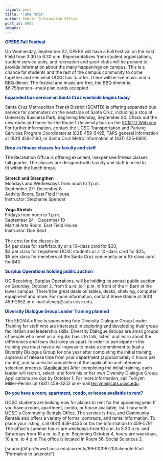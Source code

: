 ```yaml
---
layout: post
title: "Take Note"
author: Public Information Office
post_id: 6923
images:
---
```


<p>
  <font color="#003399"><b>OPERS Fall Festival</b></font>
</p>
<p>
  On Wednesday, September 22, OPERS will have a Fall Festival on the East Field from 3:30 to 6:30 p.m. Representatives from student organizations, student service units, and recreation and sport clubs will be present to provide information about the many happenings on campus. This is a chance for students and the rest of the campus community to come together and see what UCSC has to offer. There will be live music and a BBQ dinner. The festival and music are free, the BBQ dinner is $6.75/person--meal plan cards accepted.
</p>
<p>
  <font color="#003399"><b>Expanded bus service on Santa Cruz westside begins today</b></font>
</p>
<p>
  Santa Cruz Metropolitan Transit District (SCMTD) is offering expanded bus service for commuters on the westside of Santa Cruz, including a stop at University Business Park, beginning Monday, September 20. Check out the new route and times for the Route 1 University bus on the <a href="http://www.scmtd.com/routes.html">SCMTD Web site</a>. For further information, contact the UCSC Transportation and Parking Services Program Coordinator at (831) 459-5495, TAPS general information at (831) 459-2190, or Santa Cruz Metro Information at (831) 425-8600.
</p>
<p>
  <font color="#003399"><b>Drop-in fitness classes for faculty and staff</b></font>
</p>
<p>
  The Recreation Office is offering excellent, inexpensive fitness classes<br>
  fall quarter. The classes are designed with faculty and staff in mind to<br>
  fit within the lunch break.<br>
  <br>
  <b>Stretch and Strengthen</b><br>
  Mondays and Wednesdays from noon to 1 p.m.<br>
  September 27- December 8<br>
  Activity Room, East Field House<br>
  Instructor: Stephanie Spencer<br>
  <br>
  <b>Yoga Stretch</b><br>
  Fridays from noon to 1 p.m.<br>
  September 24 - December 10<br>
  Martial Arts Room, East Field House<br>
  Instructor: Don Bard<br>
  <br>
  The cost for the classes is:<br>
  $4 per class for staff/faculty or a 10-class card for $30;<br>
  $3 per class for registered UCSC students or a 10-class card for $25;<br>
  $5 per class for members of the Santa Cruz community or a 10-class card for $40.
</p>
<p>
  <font color="#003399"><b>Surplus Operations holding public auction</b></font>
</p>
<p>
  UC Receiving, Surplus Operations, will be holding its annual public auction on Saturday, October 2, from 9 a.m. to 1 p.m. in front of the H Barn at the lower campus. There'll be great deals on tables, desks, shelving, computer equipment and more. For more information, contact Steve Goldie at (831) 459-2852 or e-mail steveg@cats.ucsc.edu.
</p>
<p>
  <font color="#003399"><b>Diversity Dialogue Group Leader Training planned</b></font>
</p>
<p>
  The EEO/AA office is sponsoring free Diversity Dialogue Group Leader Training for staff who are interested in exploring and developing their group facilitation and leadership skills. Diversity Dialogue Groups are small groups of people who meet on a regular basis to talk, listen, and learn about the differences and fears that keep us apart. In order to participate in the training you must have a willingness to make a commitment to lead a Diversity Dialogue Group for one year after completing the initial training, approval of release time from your department (approximately 4 hours per month), and successful completion of the application and interview selection process. (<a href="http://www2.ucsc.edu/diversity/application.htm">Application</a>) After completing the initial training, each leader will recruit, select, and form his or her own Diversity Dialogue Group.<br>
  Applications are due by October 1. For more information, call Terilynn<br>
  Miller-Pennisi at (831) 459-3252 or e-mail <a href="mailto:terilynn@cats.ucsc.edu">terilynn@cats.ucsc.edu</a>.
</p>
<p>
  <font color="#003399"><b>Do you have a room, apartment, condo, or house available to rent?</b></font>
</p>
<p>
  UCSC students are looking now for places to rent for the upcoming year. If you have a room, apartment, condo, or house available, list it now with UCSC's Community Rentals Office. The service is free, and Community Rentals also offers a variety of forms, contracts, and rental information. To place your listing, call (831) 459-4435 or fax the information to 459-5791. The office's summer hours are weekdays from 10 a.m. to 5:30 p.m. and Saturdays from 10 a.m. to 3 p.m. Beginning October 4, hours are weekdays, 10 a.m. to 4 p.m.The office is located in Room 56, Social Sciences 2.
</p>
<p>

</p>
<p>
  </p>
[source](http://www1.ucsc.edu/currents/99-00/09-20/takenote.html "Permalink to takenote")
